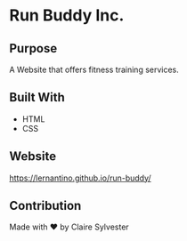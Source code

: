 # Run Buddy Inc.

## Purpose
A Website that offers fitness training services.

## Built With
* HTML
* CSS

## Website  
https://lernantino.github.io/run-buddy/

## Contribution
Made with ❤️ by Claire Sylvester

